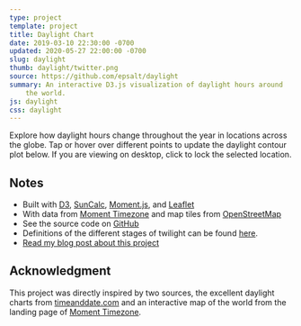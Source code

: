 ```yaml
---
type: project
template: project
title: Daylight Chart
date: 2019-03-10 22:30:00 -0700
updated: 2020-05-27 22:00:00 -0700
slug: daylight
thumb: daylight/twitter.png
source: https://github.com/epsalt/daylight
summary: An interactive D3.js visualization of daylight hours around
	the world.
js: daylight
css: daylight
---
```


Explore how daylight hours change throughout the year in locations
across the globe. Tap or hover over different points to update the
daylight contour plot below. If you are viewing on desktop, click to
lock the selected location.

<div class="wrapper">
    <div id="map"></div>
    <div id="chart"></div>
    <div id="legend"></div>
</div>

## Notes

- Built with [D3][d3js], [SunCalc][suncalc], [Moment.js][moment], and
  [Leaflet][leaflet]
- With data from [Moment Timezone][mtz] and map tiles from
  [OpenStreetMap][osm]
- See the source code on [GitHub][github]
- Definitions of the different stages of twilight can be found
[here][twilight-wiki].
- [Read my blog post about this project][blog]

## Acknowledgment

This project was directly inspired by two sources, the excellent
daylight charts from [timeanddate.com][td.com] and an interactive map
of the world from the landing page of [Moment Timezone][mtz].

[twilight-wiki]: https://en.wikipedia.org/wiki/Twilight
[d3js]: https://d3js.org/
[suncalc]: https://github.com/mourner/suncalc
[moment]: http://momentjs.com/
[leaflet]: https://leafletjs.com/
[osm]: https://www.openstreetmap.org/
[mtz]: https://momentjs.com/timezone/
[td.com]: https://www.timeanddate.com/sun/canada/vancouver
[github]: https://github.com/epsalt/daylight
[blog]: /2019/03/daylight
